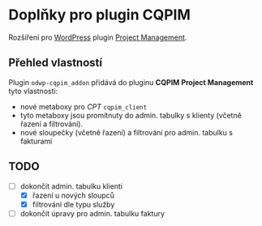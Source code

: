 # Doplňky pro plugin CQPIM

Rozšíření pro [WordPress][1] plugin [ Project Management][2].

## Přehled vlastností

Plugin `odwp-cqpim_addon` přidává do pluginu __CQPIM Project Management__ tyto vlastnosti:

- nové metaboxy pro _CPT_ `cqpim_client`
- tyto metaboxy jsou promítnuty do admin. tabulky s klienty (včetně řazení a filtrování).
- nové sloupečky (včetně řazení) a filtrování pro admin. tabulku s fakturami

## TODO

- [ ] dokončit admin. tabulku klienti
  - [x] řazení u nových sloupců
  - [x] filtrování dle typu služby
- [ ] dokončit úpravy pro admin. tabulku faktury

[1]: https://www.wordpress.org/
[2]: http://www.cqpim.uk/